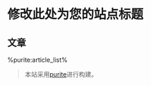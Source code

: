 # 修改此处为您的站点标题

## 文章

%purite:article_list%



> 本站采用[purite](https://github.com/icecream1507/purite)进行构建。